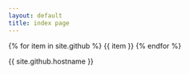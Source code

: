 ```yaml
---
layout: default
title: index page
---
```

{% for item in site.github %}
  {{ item }}
{% endfor %}

{{ site.github.hostname }}
